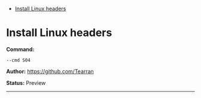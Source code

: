 - [Install Linux headers](#s04)

<a id="s04" style="display:none;"></a>
# Install Linux headers
**Command:** 
~~~
--cmd S04
~~~

**Author:** https://github.com/Tearran

**Status:** Preview



***

